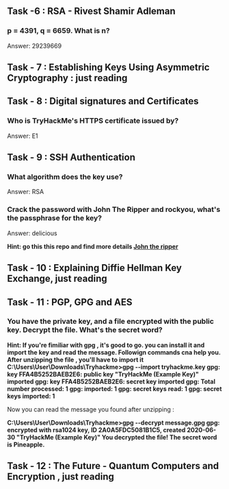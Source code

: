 ## Task -6 : RSA - Rivest Shamir Adleman

### p = 4391, q = 6659. What is n?
Answer: 29239669

## Task - 7 : Establishing Keys Using Asymmetric Cryptography : just reading

## Task - 8 : Digital signatures and Certificates

### Who is TryHackMe's HTTPS certificate issued by?
Answer: E1

## Task - 9 : SSH Authentication

### What algorithm does the key use?
Answer: RSA

### Crack the password with John The Ripper and rockyou, what's the passphrase for the key?
Answer: delicious

**Hint: go this this repo and find more details [John the ripper](https://github.com/imahmedmunir/Complete-Beginner-TryHackMe/tree/main/Cryptography/John%20the%20Ripper)**


## Task - 10 : Explaining Diffie Hellman Key Exchange, just reading 

## Task - 11 : PGP, GPG and AES

### You have the private key, and a file encrypted with the public key. Decrypt the file. What's the secret word?

**Hint: If you're fimiliar with gpg , it's good to go. you can install it and import the key and read the message. Followign commands cna help you.**
**After unzipping the file , you'll have to import it**
**C:\Users\User\Downloads\Tryhackme>gpg --import tryhackme.key
gpg: key FFA4B5252BAEB2E6: public key "TryHackMe (Example Key)" imported
gpg: key FFA4B5252BAEB2E6: secret key imported
gpg: Total number processed: 1
gpg:               imported: 1
gpg:       secret keys read: 1
gpg:   secret keys imported: 1**

Now you can read the message you found after unzipping : 

**C:\Users\User\Downloads\Tryhackme>gpg --decrypt message.gpg
gpg: encrypted with rsa1024 key, ID 2A0A5FDC5081B1C5, created 2020-06-30
      "TryHackMe (Example Key)"
You decrypted the file!
The secret word is Pineapple.**

## Task - 12 : The Future - Quantum Computers and Encryption , just reading
